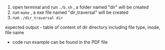 1. open terminal and run `./b.sh` , a folder named "dir" will be created
2. run `make` , a exe file named "dir_traversal" will be created 
3. run `./dir_traversal dir`  

expected output - table of content of dir directory including file type, inode, file name

* code run example can be found in the PDF file
